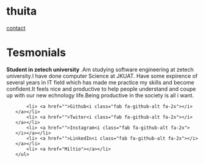# thuita
<!--
    page:portfolio Homepage
    Author:Wanjiru.kevin
    Language:html5
    Lincense:MIT
    Date:Sep 24/2021
-->
<!DOCTYPE html>
<html lang="en"></html>
<head>
    <meta charset="UTF-8">
    <meta http-equiv="X-UA-Compatible"content="edge">
    <meta name="viewport"content="width=device-width,initial-scale=1.0">
    <script src="https://kit.fontawesome.com/606edca5c.js"crossorigin="anonymus"></script>
    <link rel="stylesheet"href="main.css">
<title>Document</title>
</head>
<body>
    <!--navigation bar selection-->
    <div>
        <a href="portfolio"></a><a href="projects"></a><a href="">contact</a><a href="service"></a>
        <div>
        <!--main page content-->
        <h1>
            Tesmonials
        </h1>
    </div>
    <P><strong>Student in zetech university</strong> 
        .Am studying software
     engineering at zetech university.I have done computer Science at JKUAT.
     Have some expirence of several years in IT field  which has made me practice my skills and become confident.It feels 
nice and productive to help people understand and coupe up with 
our new echnology life.Being productive in the society is all i want.
 </p>
</body>
<footer>
    <ul>
       
        <li> <a href="">Github<i class="fab fa-github-alt fa-2x"></i></a></li>
        <li> <a href="">Twiter<i class="fab fa-github-alt fa-2x"></i></a></li>
        <li> <a href="">Instagram<i class="fab fa-github-alt fa-2x"></i></a></li>
        <li> <a href="">LinkedIn<i class="fab fa-github-alt fa-2x"></i></a></li>
        <li> <a href="Miltio"></a></li>
    </ul>
</footer>
